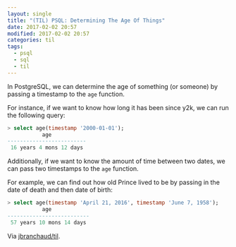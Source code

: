 ```yaml
---
layout: single
title: "(TIL) PSQL: Determining The Age Of Things"
date: 2017-02-02 20:57
modified: 2017-02-02 20:57
categories: til
tags:
  - psql
  - sql
  - til
---
```


In PostgreSQL, we can determine the age of something (or someone) by passing
a timestamp to the `age` function.

For instance, if we want to know how long it has been since y2k, we can run
the following query:

```sql
> select age(timestamp '2000-01-01');
           age
-------------------------
 16 years 4 mons 12 days
```

Additionally, if we want to know the amount of time between two dates, we
can pass two timestamps to the `age` function.

For example, we can find out how old Prince lived to be by passing in the
date of death and then date of birth:

```sql
> select age(timestamp 'April 21, 2016', timestamp 'June 7, 1958');
           age
--------------------------
 57 years 10 mons 14 days
```

Via [jbranchaud/til](https://github.com/jbranchaud/til).
